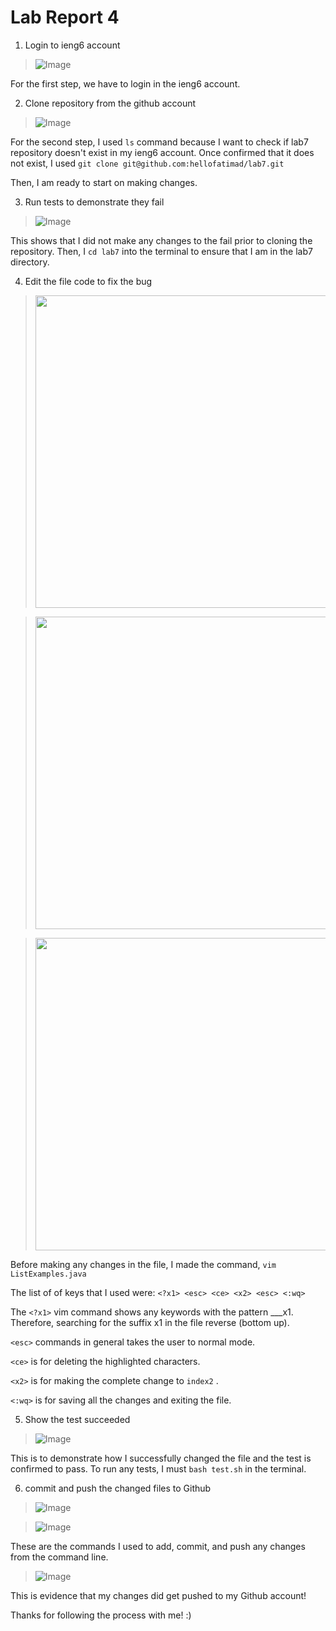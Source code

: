 # Lab Report 4

1. Login to ieng6 account

> ![Image](loginieng6.png)

For the first step, we have to login in the ieng6 account.

2. Clone repository from the github account

> ![Image](gitcloneL4.png)

For the second step, I used `ls` command because I want to check if lab7 repository doesn't exist in my ieng6 account. Once confirmed that
it does not exist, I used `git clone git@github.com:hellofatimad/lab7.git` 

Then, I am ready to start on making changes.

3. Run tests to demonstrate they fail

> ![Image](testFailL4.png)


This shows that I did not make any changes to the fail prior to cloning the repository. Then, I `cd lab7` into the terminal to 
ensure that I am in the lab7 directory.

4. Edit the file code to fix the bug
> <img src="firstCmdL4.png" style= "width:500px; height:500px;">

> <img src="changeCmdL4.png" style= "width:500px; height:500px;">

> <img src="changeConfirm.png" style= "width:500px; height:500px;">

Before making any changes in the file, I made the command, `vim ListExamples.java`

The list of of keys that I used were: `<?x1> <esc> <ce> <x2> <esc> <:wq>`

The `<?x1>` vim command shows any keywords with the pattern ___x1. Therefore, searching for the suffix x1 in the file reverse (bottom up). 

`<esc>` commands in general takes the user to normal mode.

`<ce>` is for deleting the highlighted characters.

`<x2>` is for making the complete change to `index2` .

`<:wq>` is for saving all the changes and exiting the file.

5. Show the test succeeded
> ![Image](successTests.png)

This is to demonstrate how I successfully changed the file and the test is confirmed to pass.
To run any tests, I must `bash test.sh` in the terminal.

6. commit and push the changed files to Github

> ![Image](commitL4.png) 

> ![Image](pushL4.png)

These are the commands I used to add, commit, and push any changes from the command line. 

> ![Image](confirmedChangeL4.png)

This is evidence that my changes did get pushed to my Github account!


Thanks for following the process with me! :)
